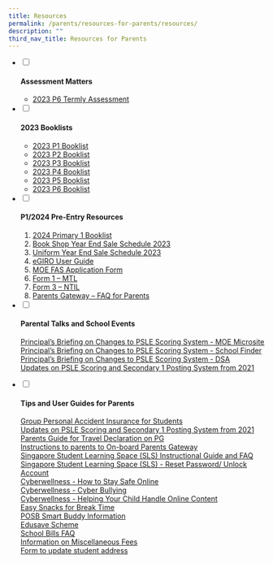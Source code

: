 ```yaml
---
title: Resources
permalink: /parents/resources-for-parents/resources/
description: ""
third_nav_title: Resources for Parents
---
```

<ul class="jekyllcodex_accordion">
<li><input id="accordion1" type="checkbox"> <label for="accordion1"><h4><strong>Assessment Matters</strong></h4></label>
<div>
<ul>
<li><a href="https://go.gov.sg/andps2023p6ta1" target="_blank" rel="noopener">2023 P6 Termly Assessment</a></li>
</ul>
</div>
</li>
<li><input id="accordion2" type="checkbox"> <label for="accordion2"><h4><strong>2023 Booklists</strong></h4></label>
<div>
<ul>
<li><a href="https://go.gov.sg/2023andpsp1booklist" target="_blank" rel="noopener">2023 P1 Booklist</a></li>
<li><a href="https://go.gov.sg/2023andpsp2booklist" target="_blank" rel="noopener">2023 P2 Booklist</a></li>
<li><a href="https://go.gov.sg/2023andpsp3booklist" target="_blank" rel="noopener">2023 P3 Booklist</a></li>
<li><a href="https://go.gov.sg/2023andpsp4booklist" target="_blank" rel="noopener">2023 P4 Booklist</a></li>
<li><a href="https://go.gov.sg/2023andpsp5booklist" target="_blank" rel="noopener">2023 P5 Booklist</a></li>
<li><a href="https://go.gov.sg/2023andpsp6booklist" target="_blank" rel="noopener">2023 P6 Booklist</a></li>

</ul>
</div>
</li>
<li><input id="accordion3" type="checkbox"> <label for="accordion3"><h4><strong>P1/2024 Pre-Entry Resources</strong></h4></label>
<div>
<ol>
<li><a href="https://go.gov.sg/2023p1booklist" target="_blank" rel="noopener">2024 Primary 1 Booklist</a></li>
<li><a href="https://go.gov.sg/bookshopyearendsaleschedule2023" target="_blank" rel="noopener">Book Shop Year End Sale Schedule 2023</a></li>
<li><a href="https://go.gov.sg/uniformyearendsaleschedule2023" target="_blank" rel="noopener">Uniform Year End Sale Schedule 2023</a></li>
<li><a href="https://go.gov.sg/egirouserguide" target="_blank" rel="noopener">eGIRO User Guide</a></li>
<li><a href="https://go.gov.sg/2024moefasapplicationform" target="_blank" rel="noopener">MOE FAS Application Form</a></li>
<li><a href="https://go.gov.sg/form1mtl" target="_blank" rel="noopener">Form 1 – MTL</a></li>
<li><a href="https://go.gov.sg/form3ntil" target="_blank" rel="noopener">Form 3 –  NTIL</a></li>
<li><a href="https://go.gov.sg/parentsgatewayfaq" target="_blank" rel="noopener">Parents Gateway – FAQ for Parents</a></li>

</ol>
</div>
</li>
<li><input id="accordion4" type="checkbox"> <label for="accordion4"><h4><strong>Parental Talks and School Events</strong></h4></label>
<div>
<p><a href="https://www.moe.gov.sg/microsites/psle-fsbb/index.html" target="_blank" rel="noopener">Principal’s Briefing on Changes to PSLE Scoring System - MOE Microsite</a><br><a href="https://www.moe.gov.sg/schoolfinder" target="_blank" rel="noopener">Principal’s Briefing on Changes to PSLE Scoring System - School Finder</a><br><a href="https://www.moe.gov.sg/secondary/dsa" target="_blank" rel="noopener">Principal’s Briefing on Changes to PSLE Scoring System - DSA</a><br><a href="https://go.gov.sg/pslealupdates" target="_blank" rel="noopener">Updates on PSLE Scoring and Secondary 1 Posting System from 2021</a></p>
</div>
</li>
<li><input id="accordion5" type="checkbox"> <label for="accordion5"><h4><strong>Tips and User Guides for Parents</strong></h4></label>
<div>
<p><a href="https://go.gov.sg/2023andpsinsurance" target="_blank" rel="noopener">Group Personal Accident Insurance for Students</a><br><a href="https://go.gov.sg/2023andpsinsurance" target="_blank" rel="noopener">Updates on PSLE Scoring and Secondary 1 Posting System from 2021</a><br><a href="https://go.gov.sg/pgtraveldeclaration" target="_blank" rel="noopener">Parents Guide for Travel Declaration on PG</a><br><a href="https://go.gov.sg/pgguide" target="_blank" rel="noopener">Instructions to parents to On-board Parents Gateway</a><br><a href="https://go.gov.sg/2023slsguide" target="_blank" rel="noopener">Singapore Student Learning Space (SLS) Instructional Guide and FAQ</a><br><a href="https://go.gov.sg/slsresetting" target="_blank" rel="noopener">Singapore Student Learning Space (SLS) - Reset Password/ Unlock Account</a><br><a href="https://go.gov.sg/cwsafeonline" target="_blank" rel="noopener">Cyberwellness - How to Stay Safe Online</a><br><a href="https://go.gov.sg/cwbully" target="_blank" rel="noopener">Cyberwellness - Cyber Bullying</a><br><a href="https://go.gov.sg/cwonlinetip" rel="noopener">Cyberwellness - Helping Your Child Handle Online Content</a><br><a href="https://go.gov.sg/hpbsnacks" target="">Easy Snacks for Break Time</a><br><a href="https://go.gov.sg/posbsmartbuddy" target="_blank" rel="noopener">POSB Smart Buddy Information</a><br><a href="https://www.moe.gov.sg/financial-matters/edusave-account" target="_blank" rel="noopener">Edusave Scheme</a><br><a href="https://go.gov.sg/schbillfaq" target="_blank" rel="noopener">School Bills FAQ</a><br><a href="https://go.gov.sg/miscfeeinfo" target="_blank" rel="noopener">Information on Miscellaneous Fees</a><br><a href="https://go.gov.sg/addupdateform" target="_blank" rel="noopener">Form to update student address</a></p>
</div>
</li>
</ul>